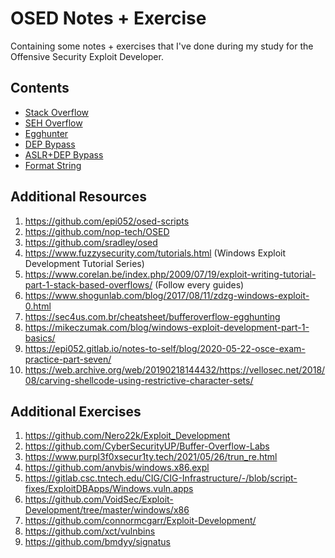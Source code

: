 # OSED Notes + Exercise

Containing some notes + exercises that I've done during my study for the Offensive Security Exploit Developer.

## Contents
- [Stack Overflow](https://github.com/mrtouch93/OSED-Notes/tree/main/1.stack_overflow)
- [SEH Overflow](https://github.com/mrtouch93/OSED-Notes/tree/main/2.seh-overflow)
- [Egghunter](https://github.com/mrtouch93/OSED-Notes/tree/main/3.egghunter)
- [DEP Bypass](https://github.com/mrtouch93/OSED-Notes/tree/main/5.dep_bypass)
- [ASLR+DEP Bypass](https://github.com/mrtouch93/OSED-Notes/tree/main/6.asrl_enabled)
- [Format String](https://github.com/mrtouch93/OSED-Notes/tree/main/7.format_strings)

## Additional Resources
1. https://github.com/epi052/osed-scripts
2. https://github.com/nop-tech/OSED
3. https://github.com/sradley/osed
4. https://www.fuzzysecurity.com/tutorials.html (Windows Exploit Development Tutorial Series)
5. https://www.corelan.be/index.php/2009/07/19/exploit-writing-tutorial-part-1-stack-based-overflows/ (Follow every guides)
6. https://www.shogunlab.com/blog/2017/08/11/zdzg-windows-exploit-0.html
7. https://sec4us.com.br/cheatsheet/bufferoverflow-egghunting
8. https://mikeczumak.com/blog/windows-exploit-development-part-1-basics/
9. https://epi052.gitlab.io/notes-to-self/blog/2020-05-22-osce-exam-practice-part-seven/
10. https://web.archive.org/web/20190218144432/https://vellosec.net/2018/08/carving-shellcode-using-restrictive-character-sets/

## Additional Exercises
1. https://github.com/Nero22k/Exploit_Development
2. https://github.com/CyberSecurityUP/Buffer-Overflow-Labs
3. https://www.purpl3f0xsecur1ty.tech/2021/05/26/trun_re.html
4. https://github.com/anvbis/windows.x86.expl
5. https://gitlab.csc.tntech.edu/CIG/CIG-Infrastructure/-/blob/script-fixes/ExploitDBApps/Windows.vuln.apps
6. https://github.com/VoidSec/Exploit-Development/tree/master/windows/x86
7. https://github.com/connormcgarr/Exploit-Development/
8. https://github.com/xct/vulnbins
9. https://github.com/bmdyy/signatus
